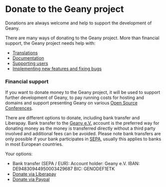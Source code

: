 Donate to the Geany project
==========

Donations are always welcome and help to support the development of Geany.

There are many ways of donating to the Geany project.
More than financial support, the Geany project needs help with:
- [Translations][1]
- [Documentation][2]
- [Supporting users][3]
- [Implementing new features and fixing bugs][4]


### Financial support

If you want to donate money to the Geany project, it will be used to support further development of Geany, to pay running costs for hosting and domains and support presenting Geany on various [Open Source Conferences][5].

There are different options to donate, including bank transfer and Liberapay.
Bank transfer to the [Geany e.V.][8] account is the preferred way for donating money as the money is transferred directly without a third party involved and additional fees can be avoided.
Please note bank transfers are only possible if your bank participates in [SEPA][10], usually this applies to banks in most European countries.

Your options:

  - Bank transfer (SEPA / EUR):
    Account holder: Geany e.V.
    IBAN: DE94830944950003429687
    BIC: GENODEF1ETK
  - [Donate via Liberapay][9]
  - [Donate via Paypal][7]


  [1]: /contribute/translation/
  [2]: /contribute/documentation/
  [3]: /contribute/support/
  [4]: /contribute/development/
  [5]: /about/events/
  [7]: https://www.paypal.com/cgi-bin/webscr?item_name=Donation+to+Geany&cmd=_donations&lc=US&business=donate%40geany.org
  [8]: /association/
  [9]: https://liberapay.com/Geany/donate
  [10]: https://en.wikipedia.org/wiki/Single_Euro_Payments_Area
